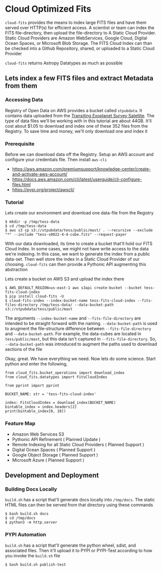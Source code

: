 # Cloud Optimized Fits

`cloud-fits` provides the means to index large FITS files and have them served over HTTP(s) for efficient access. A 
scientist or team can index the FITS file-directory, then upload the file-directory to A Static Cloud Provider. Static
Cloud Providers are Amazon WebServices, Google Cloud, Digital Ocean Spaces, or Microsoft Blob Storage. The FITS Cloud
Index can than be checked into a Github Repository, shared, or uploaded to a Static Cloud Provider

`cloud-fits` returns Astropy Datatypes as much as possible


## Lets index a few FITS files and extract Metadata from them

### Accessing Data
Registry of Open Data on AWS provides a bucket called `stpubdata`. It contains data uploaded from the [Transiting 
Exoplanet Survey Satellite](https://tess.mit.edu/). The type of data files we'll be working with in this tutorial are
about 44GB. It'll cost about $1.05 to download and index one of these 352 files from the Registry. To save time and
money, we'll only download one and index it

### Prerequisite

Before we can download data off the Registry. Setup an AWS account and configure your credentials file. Then install
`aws-cli`

* https://aws.amazon.com/premiumsupport/knowledge-center/create-and-activate-aws-account/
* https://docs.aws.amazon.com/cli/latest/userguide/cli-configure-files.html
* https://pypi.org/project/awscli/

### Tutorial

Lets create our environment and download one data-file from the Registry

```
$ mkdir -p /tmp/tess-data
$ cd /tmp/tess-data
$ aws s3 cp s3://stpubdata/tess/public/mast/ . --recursive --exclude "*" --include "tess-s0022-4-4-cube.fits" --request-payer
```

With our data downloaded, its time to create a bucket that'll hold our FITS Cloud Index. In some cases, we might not
have write access to the data we're indexing. In this case, we want to generate the index from a public data-set. Then
well store the index in a Static Cloud Provider of our choosing. `cloud-fits` can then provide a Pythonic API
augmenting this abstraction

Lets create a bucket on AWS S3 and upload the index there

```
$ AWS_DEFAULT_REGION=us-east-1 aws s3api create-bucket --bucket tess-fits-cloud-index
$ pip install cloud-fits -U
$ cloud-fits-index --index-bucket-name tess-fits-cloud-index --fits-files-directory /tmp/tess-data/ --data-bucket-path s3://stpubdata/tess/public/mast
```

The arguments `--index-bucket-name` and `--fits-file-directory` are intended to be straight forward with the naming. 
`--data-bucket-path` is used to arugment the file-structure difference between `--fits-file-directory` and `--data-bucket-path`. 
For example, the data-cubes are located in `tess/public/mast`, but this data isn't captured in `--fits-file-directory`. So,
`--data-bucket-path` was introduced to augment the paths used to download sections of the file

Okay, great. We have everything we need. Now lets do some science. Start python and enter the following,

```
from cloud_fits.bucket_operations import download_index
from cloud_fits.datatypes import FitsCloudIndex

from pprint import pprint

BUCKET_NAME: str = 'tess-fits-cloud-index'

index: FitsCloudIndex = download_index(BUCKET_NAME)
bintable_index = index.headers[2]
print(bintable_index[0, 10])
```

### Feature Map

* Amazon Web Services S3
* Pythonic API Refinement ( Planned Update )
* Remote Indexing for all Static Cloud Providers ( Planned Support )
* Digital Ocean Spaces ( Planned Support )
* Google Object Storage ( Planned Support )
* Microsoft Azure ( Planned Support )


## Development and Deployment

### Building Docs Locally

`build.sh` has a script that'll generate docs locally into `/tmp/docs`. The static HTML files can then be served from
that directory using these commands

```
$ bash build.sh docs
$ cd /tmp/docs
$ python3 -m http.server
```

### PYPI Automation

`build.sh` has a script that'll generate the python wheel, sdist, and associated files. Then it'll upload it to
PYPI or PYPI-Test according to how you invoke the `build.sh` file

```
$ bash build.sh publish-test
```
